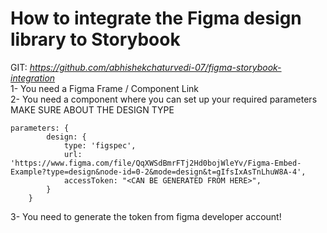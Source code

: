 # How to integrate the Figma design library to Storybook

GIT: *https://github.com/abhishekchaturvedi-07/figma-storybook-integration*  
1- You need a Figma Frame / Component Link  
2- You need a component where you can set up your required parameters  
MAKE SURE ABOUT THE DESIGN TYPE

```
parameters: {
        design: {
            type: 'figspec',
            url: 'https://www.figma.com/file/QqXWSdBmrFTj2Hd0bojWleYv/Figma-Embed-Example?type=design&node-id=0-2&mode=design&t=gIfsIxAsTnLhuW8A-4',
            accessToken: "<CAN BE GENERATED FROM HERE>",
        }
    }
```

3- You need to generate the token from figma developer account!
